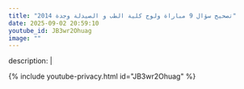 ```yaml
---
title: "تصحيح سؤال 9 مباراة ولوج كلية الطب و الصيدلة وجدة 2014"
date: 2025-09-02 20:59:10 
youtube_id: JB3wr2Ohuag
image: ""
---
```

description: |
  
{% include youtube-privacy.html id="JB3wr2Ohuag" %}
